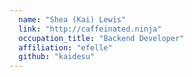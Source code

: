 ```yaml
---
  name: "Shea (Kai) Lewis"
  link: "http://caffeinated.ninja"
  occupation_title: "Backend Developer"
  affiliation: "efelle"
  github: "kaidesu"
---
```

